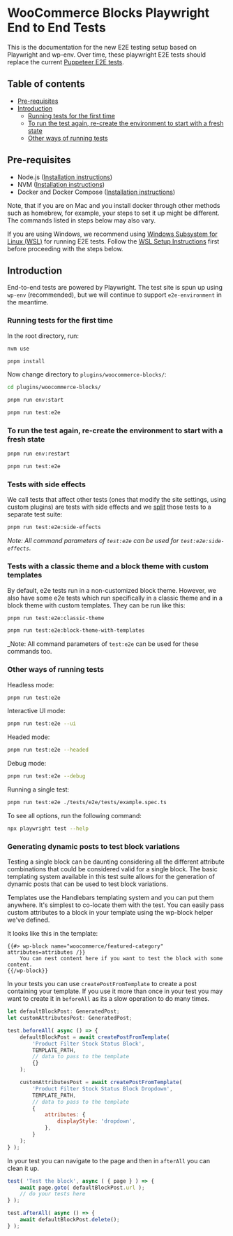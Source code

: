 # WooCommerce Blocks Playwright End to End Tests

This is the documentation for the new E2E testing setup based on Playwright and wp-env. Over time, these playwright E2E tests should replace the current [Puppeteer E2E tests](../e2e-jest/).

## Table of contents <!-- omit in toc -->

-   [Pre-requisites](#pre-requisites)
-   [Introduction](#introduction)
    -   [Running tests for the first time](#running-tests-for-the-first-time)
    -   [To run the test again, re-create the environment to start with a fresh state](#to-run-the-test-again-re-create-the-environment-to-start-with-a-fresh-state)
    -   [Other ways of running tests](#other-ways-of-running-tests)

## Pre-requisites

-   Node.js ([Installation instructions](https://nodejs.org/en/download/))
-   NVM ([Installation instructions](https://github.com/nvm-sh/nvm))
-   Docker and Docker Compose ([Installation instructions](https://docs.docker.com/engine/install/))

Note, that if you are on Mac and you install docker through other methods such as homebrew, for example, your steps to set it up might be different. The commands listed in steps below may also vary.

If you are using Windows, we recommend using [Windows Subsystem for Linux (WSL)](https://docs.microsoft.com/en-us/windows/wsl/) for running E2E tests. Follow the [WSL Setup Instructions](../tests/e2e-jest/WSL_SETUP_INSTRUCTIONS.md) first before proceeding with the steps below.

## Introduction

End-to-end tests are powered by Playwright. The test site is spun up using `wp-env` (recommended), but we will continue to support `e2e-environment` in the meantime.

### Running tests for the first time

In the root directory, run:

```sh
nvm use
```

```sh
pnpm install
```

Now change directory to `plugins/woocommerce-blocks/`:

```sh
cd plugins/woocommerce-blocks/
```

```sh
pnpm run env:start
```

```sh
pnpm run test:e2e
```

### To run the test again, re-create the environment to start with a fresh state

```sh
pnpm run env:restart
```

```sh
pnpm run test:e2e
```

### Tests with side effects

We call tests that affect other tests (ones that modify the site settings, using
custom plugins) are tests with side effects and we
[split](https://github.com/woocommerce/woocommerce-blocks/pull/10508) those
tests to a separate test suite:

```sh
pnpm run test:e2e:side-effects
```

_Note: All command parameters of `test:e2e` can be used for
`test:e2e:side-effects`._

### Tests with a classic theme and a block theme with custom templates

By default, e2e tests run in a non-customized block theme. However, we also have
some e2e tests which run specifically in a classic theme and in a block theme
with custom templates. They can be run like this:

```sh
pnpm run test:e2e:classic-theme
```

```sh
pnpm run test:e2e:block-theme-with-templates
```

\_Note: All command parameters of `test:e2e` can be used for these commands too.

### Other ways of running tests

Headless mode:

```sh
pnpm run test:e2e
```

Interactive UI mode:

```sh
pnpm run test:e2e --ui
```

Headed mode:

```sh
pnpm run test:e2e --headed
```

Debug mode:

```sh
pnpm run test:e2e --debug
```

Running a single test:

```sh
pnpm run test:e2e ./tests/e2e/tests/example.spec.ts
```

To see all options, run the following command:

```sh
npx playwright test --help
```

### Generating dynamic posts to test block variations

Testing a single block can be daunting considering all the different attribute combinations that could be
considered valid for a single block. The basic templating system available in this test suite allows for
the generation of dynamic posts that can be used to test block variations.

Templates use the Handlebars templating system and you can put them anywhere. It's simplest to co-locate them
with the test. You can easily pass custom attributes to a block in your template using the wp-block helper
we've defined.

It looks like this in the template:

```
{{#> wp-block name="woocommerce/featured-category" attributes=attributes /}}
    You can nest content here if you want to test the block with some content.
{{/wp-block}}
```

In your tests you can use `createPostFromTemplate` to create a post containing your template. If you use it
more than once in your test you may want to create it in `beforeAll` as its a slow operation to do many times.

```js
let defaultBlockPost: GeneratedPost;
let customAttributesPost: GeneratedPost;

test.beforeAll( async () => {
	defaultBlockPost = await createPostFromTemplate(
		'Product Filter Stock Status Block',
		TEMPLATE_PATH,
		// data to pass to the template
		{}
	);

	customAttributesPost = await createPostFromTemplate(
		'Product Filter Stock Status Block Dropdown',
		TEMPLATE_PATH,
		// data to pass to the template
		{
			attributes: {
				displayStyle: 'dropdown',
			},
		}
	);
} );
```

In your test you can navigate to the page and then in `afterAll` you can clean it up.

```js
test( 'Test the block', async ( { page } ) => {
	await page.goto( defaultBlockPost.url );
	// do your tests here
} );

test.afterAll( async () => {
	await defaultBlockPost.delete();
} );
```
